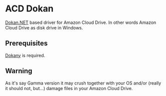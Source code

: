 ACD Dokan
=========

[Dokan.NET](https://github.com/dokan-dev/dokan-dotnet) based driver for Amazon Cloud Drive. In other words Amazon Cloud Drive as disk drive in Windows.

Prerequisites
-------------
[Dokany](https://github.com/dokan-dev/dokany/releases) is required.

Warning
-------
As it's say Gamma version it may crush together with your OS and/or (really it should not, but...) damage files in your Amazon Cloud Drive.
